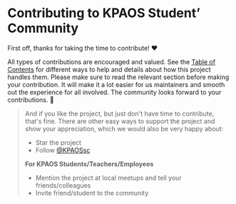 # Contributing to KPAOS Student’ Community

First off, thanks for taking the time to contribute! ❤️

All types of contributions are encouraged and valued.
See the [Table of Contents](#table-of-contents) for different ways to help and details about how this project handles them.
Please make sure to read the relevant section before making your contribution.
It will make it a lot easier for us maintainers and smooth out the experience for all involved.
The community looks forward to your contributions. 🎉

> And if you like the project, but just don't have time to contribute, that's fine. There are other easy ways to support the project and show your appreciation, which we would also be very happy about:
> - Star the project
> - Follow [@KPAOSsc](//github.com/KPAOSsc)
> 
> **For KPAOS Students/Teachers/Employees**
> - Mention the project at local meetups and tell your friends/colleagues
> - Invite friend/student to the community
